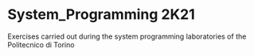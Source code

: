 # System_Programming 2K21


Exercises carried out during the system programming laboratories of the Politecnico di Torino
